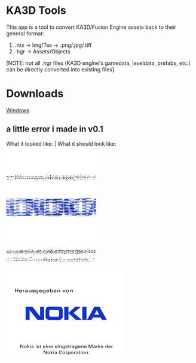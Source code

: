 # KA3D Tools
This app is a tool to convert KA3D/Fusion Engine assets back to their general format:

1. .ntx -> Img/Tex -> .png/.jpg/.tiff
2. .hgr -> Assets/Objects

[NOTE: not all .hgr files (KA3D engine's gamedata, leveldata, prefabs, etc.) can be directly converted into existing files]

# Downloads
[Windows](https://github.com/sb-nes/KA3D_Tools/releases/tag/v0.1.5-beta-release)

## a little error i made in v0.1
What it looked like: | What it should look like:
![Error Png](./Files/nokia_splash_de_error.png)
![Fixed Png](./Files/nokia_splash_de_fixed.png)
